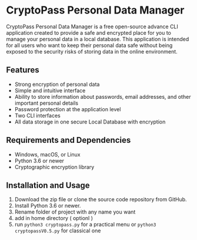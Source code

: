 # CryptoPass Personal Data Manager

CryptoPass Personal Data Manager is a free open-source advance CLI application created to provide a safe and encrypted place for you to manage your personal data in a local database. This application is intended for all users who want to keep their personal data safe without being exposed to the security risks of storing data in the online environment.

## Features

- Strong encryption of personal data
- Simple and intuitive interface
- Ability to store information about passwords, email addresses, and other important personal details
- Password protection at the application level
- Two CLI interfaces 
- All data storage in one secure Local Database with encryption 

## Requirements and Dependencies

- Windows, macOS, or Linux
- Python 3.6 or newer
- Cryptographic encryption library

## Installation and Usage

1. Download the zip file or clone the source code repository from GitHub.
2. Install Python 3.6 or newer.
3. Rename folder of project with any name you want
4. add in home directory ( optionl )
5. run `python3 cryptopass.py` for a practical menu 
                                or `python3 cryptopassV0.5.py` for classical one


